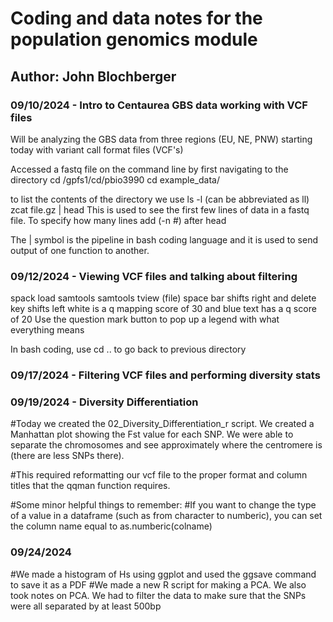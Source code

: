 # Coding and data notes for the population genomics module

## Author: John Blochberger

### 09/10/2024 - Intro to Centaurea GBS data working with VCF files

Will be analyzing the GBS data from three regions (EU, NE, PNW) starting today with variant call format files (VCF's)

Accessed a fastq file on the command line by first navigating to the directory cd /gpfs1/cd/pbio3990 cd example_data/

to list the contents of the directory we use ls -l (can be abbreviated as ll) zcat file.gz \| head This is used to see the first few lines of data in a fastq file. To specify how many lines add (-n \#) after head

The \| symbol is the pipeline in bash coding language and it is used to send output of one function to another.

### 09/12/2024 - Viewing VCF files and talking about filtering

spack load samtools samtools tview (file) space bar shifts right and delete key shifts left white is a q mapping score of 30 and blue text has a q score of 20 Use the question mark button to pop up a legend with what everything means

In bash coding, use cd .. to go back to previous directory

### 09/17/2024 - Filtering VCF files and performing diversity stats

### 09/19/2024 - Diversity Differentiation

#Today we created the 02_Diversity_Differentiation_r script. We created a Manhattan plot showing the Fst value for each SNP. We were able to separate the chromosomes and see approximately where the centromere is (there are less SNPs there).

#This required reformatting our vcf file to the proper format and column titles that the qqman function requires.

#Some minor helpful things to remember: 
#If you want to change the type of a value in a dataframe (such as from character to numberic), you can set the column name equal to as.numberic(colname)

### 09/24/2024

#We made a histogram of Hs using ggplot and used the ggsave command to save it as a PDF
#We made a new R script for making a PCA. We also took notes on PCA. We had to filter the data to make sure that the SNPs were all separated by at least 500bp
